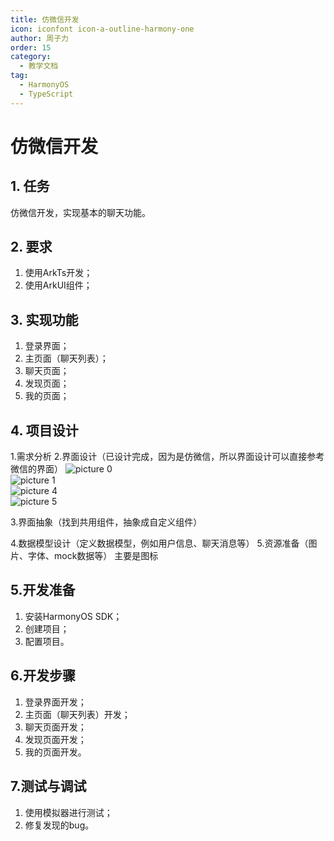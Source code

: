 ```yaml
---
title: 仿微信开发
icon: iconfont icon-a-outline-harmony-one
author: 周子力
order: 15
category:
  - 教学文档
tag:
  - HarmonyOS
  - TypeScript
---
```


# 仿微信开发
## 1. 任务
仿微信开发，实现基本的聊天功能。
## 2. 要求
1. 使用ArkTs开发；
2. 使用ArkUI组件； 
## 3. 实现功能
1. 登录界面；
2. 主页面（聊天列表）；
3. 聊天页面；
4. 发现页面；
5. 我的页面；

## 4. 项目设计
1.需求分析
2.界面设计（已设计完成，因为是仿微信，所以界面设计可以直接参考微信的界面）
![picture 0](https://oss.docs.z-xin.net/576168b7214192e72367c7d7cbd1c6e22fc70ad35109a66b5347bc1875697dd3.jpg)  
![picture 1](https://oss.docs.z-xin.net/16a86dcf5ad093f96f864a90f12eb69738d1697474e578321b88326b4ff0d419.jpg)  
![picture 4](https://oss.docs.z-xin.net/89fd5dde5fd88c83e584ad5e36a4ac6468be7513702183c5ef6f09909dbd94f7.jpg)  
![picture 5](https://oss.docs.z-xin.net/89b81fff855c2d43276c854675e9e498a8651d8860dc4e9cb509e5b945b26ae0.jpg)  

3.界面抽象（找到共用组件，抽象成自定义组件）

4.数据模型设计（定义数据模型，例如用户信息、聊天消息等）
5.资源准备（图片、字体、mock数据等）
主要是图标

## 5.开发准备
1. 安装HarmonyOS SDK；
2. 创建项目；
3. 配置项目。

## 6.开发步骤
1. 登录界面开发；
2. 主页面（聊天列表）开发；
3. 聊天页面开发；
4. 发现页面开发；
5. 我的页面开发。
## 7.测试与调试
1. 使用模拟器进行测试；
2. 修复发现的bug。



